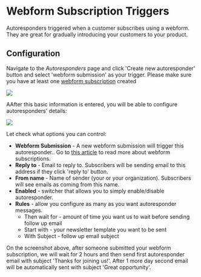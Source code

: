 # Webform Subscription Triggers

Autoresponders triggered when a customer subscribes using a webform. They are great for gradually introducing your customers to your product.

## Configuration

Navigate to the _Autoresponders_ page and click 'Create new autoresponder' button and select 'webform submission' as your trigger. Please make sure you have at least one [webform subscription](webforms/regular-web-forms.md) created

![](images/autoresponders/responder_3.png)

AAfter this basic information is entered, you will be able to configure autoresponders' details:

![](images/autoresponders/responder_4.png)

Let check what options you can control:

* **Webform Submission** - A new webform submission will trigger this autoresponder.. Go to [this article](webforms/regular-web-forms.md) to read more about webform subscriptions.
* **Reply to** - Email to reply to. Subscribers will be sending email to this address if they click 'reply to' button.
* **From name** - Name of sender (your or your organization). Subscribers will see emails as coming from this name.
* **Enabled** - switcher that allows you to simply enable/disable autoresponder.
* **Rules** - allow you configure as many as you want autoresponder messages. 
    * Then wait for - amount of time you want us to wait before sending follow up email
    * Start with - your newsletter template you want to be sent
    * With Subject - follow up email subject


On the screenshot above, after someone submitted your webform subscription, we will wait for 2 hours and then send first autoresponder email with subject 'Thanks for joining us!'. After 1 more day second email will be automatically sent with subject 'Great opportunity'. 

